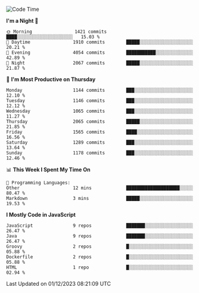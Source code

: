 <!--START_SECTION:waka-->
![Code Time](http://img.shields.io/badge/Code%20Time-1%2C316%20hrs%2053%20mins-blue)

**I'm a Night 🦉** 

```text
🌞 Morning                1421 commits        ████░░░░░░░░░░░░░░░░░░░░░   15.03 % 
🌆 Daytime                1910 commits        █████░░░░░░░░░░░░░░░░░░░░   20.21 % 
🌃 Evening                4054 commits        ███████████░░░░░░░░░░░░░░   42.89 % 
🌙 Night                  2067 commits        █████░░░░░░░░░░░░░░░░░░░░   21.87 % 
```
📅 **I'm Most Productive on Thursday** 

```text
Monday                   1144 commits        ███░░░░░░░░░░░░░░░░░░░░░░   12.10 % 
Tuesday                  1146 commits        ███░░░░░░░░░░░░░░░░░░░░░░   12.12 % 
Wednesday                1065 commits        ███░░░░░░░░░░░░░░░░░░░░░░   11.27 % 
Thursday                 2065 commits        █████░░░░░░░░░░░░░░░░░░░░   21.85 % 
Friday                   1565 commits        ████░░░░░░░░░░░░░░░░░░░░░   16.56 % 
Saturday                 1289 commits        ███░░░░░░░░░░░░░░░░░░░░░░   13.64 % 
Sunday                   1178 commits        ███░░░░░░░░░░░░░░░░░░░░░░   12.46 % 
```


📊 **This Week I Spent My Time On** 

```text
💬 Programming Languages: 
Other                    12 mins             ████████████████████░░░░░   80.47 % 
Markdown                 3 mins              █████░░░░░░░░░░░░░░░░░░░░   19.53 % 
```

**I Mostly Code in JavaScript** 

```text
JavaScript               9 repos             ███████░░░░░░░░░░░░░░░░░░   26.47 % 
Java                     9 repos             ███████░░░░░░░░░░░░░░░░░░   26.47 % 
Groovy                   2 repos             █░░░░░░░░░░░░░░░░░░░░░░░░   05.88 % 
Dockerfile               2 repos             █░░░░░░░░░░░░░░░░░░░░░░░░   05.88 % 
HTML                     1 repo              █░░░░░░░░░░░░░░░░░░░░░░░░   02.94 % 
```




 Last Updated on 01/12/2023 08:21:09 UTC
<!--END_SECTION:waka-->
